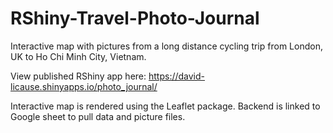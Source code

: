 # RShiny-Travel-Photo-Journal
Interactive map with pictures from a long distance cycling trip from London, UK to Ho Chi Minh City, Vietnam. 

View published RShiny app here: https://david-licause.shinyapps.io/photo_journal/

Interactive map is rendered using the Leaflet package. Backend is linked to Google sheet to pull data and picture files. 

